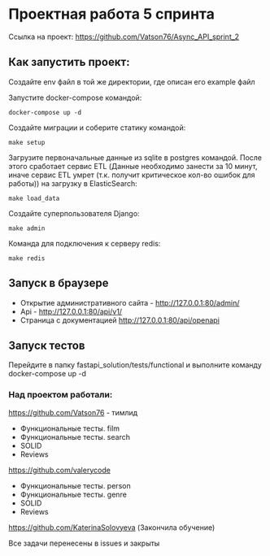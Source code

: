 # Проектная работа 5 спринта

Ссылка на проект: https://github.com/Vatson76/Async_API_sprint_2

## Как запустить проект:
Создайте env файл в той же директории, где описан его example файл

Запустите docker-compose командой:
```
docker-compose up -d
```
Создайте миграции и соберите статику командой:
```
make setup
```
Загрузите первоначальные данные из sqlite в postgres командой. После этого сработает сервис ETL
(Данные необходимо занести за 10 минут, иначе сервис ETL умрет (т.к. получит критическое кол-во ошибок для работы))
на загрузку в ElasticSearch:
```
make load_data
```
Создайте суперпользователя Django:
```
make admin
```
Команда для подключения к серверу redis:
```
make redis
```
## Запуск в браузере
- Открытие административного сайта - http://127.0.0.1:80/admin/
- Api - http://127.0.0.1:80/api/v1/
- Страница с документацией http://127.0.0.1:80/api/openapi

## Запуск тестов
Перейдите в папку fastapi_solution/tests/functional и выполните команду docker-compose up -d


### Над проектом работали:

https://github.com/Vatson76 - тимлид

- Функциональные тесты. film
- Функциональные тесты. search
- SOLID
- Reviews

https://github.com/valerycode

- Функциональные тесты. person
- Функциональные тесты. genre
- SOLID
- Reviews

https://github.com/KaterinaSolovyeva (Закончила обучение)


Все задачи перенесены в issues и закрыты
